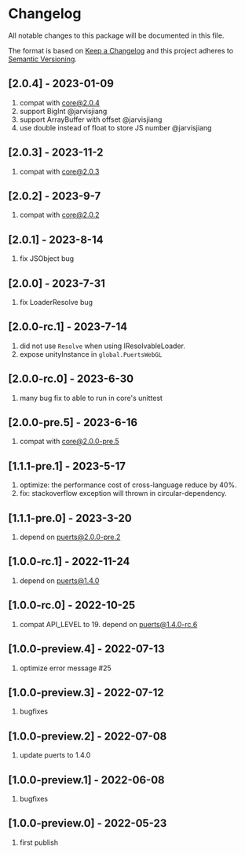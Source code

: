 # Changelog
All notable changes to this package will be documented in this file.

The format is based on [Keep a Changelog](http://keepachangelog.com/en/1.0.0/)
and this project adheres to [Semantic Versioning](http://semver.org/spec/v2.0.0.html).

## [2.0.4] - 2023-01-09
1. compat with core@2.0.4
2. support BigInt @jarvisjiang
3. support ArrayBuffer with offset @jarvisjiang
4. use double instead of float to store JS number @jarvisjiang

## [2.0.3] - 2023-11-2
1. compat with core@2.0.3

## [2.0.2] - 2023-9-7
1. compat with core@2.0.2

## [2.0.1] - 2023-8-14
1. fix JSObject bug

## [2.0.0] - 2023-7-31
1. fix LoaderResolve bug

## [2.0.0-rc.1] - 2023-7-14
1. did not use `Resolve` when using IResolvableLoader.
2. expose unityInstance in `global.PuertsWebGL`

## [2.0.0-rc.0] - 2023-6-30
1. many bug fix to able to run in core's unittest

## [2.0.0-pre.5] - 2023-6-16
1. compat with core@2.0.0-pre.5

## [1.1.1-pre.1] - 2023-5-17
1. optimize: the performance cost of cross-language reduce by 40%.
2. fix: stackoverflow exception will thrown in circular-dependency.

## [1.1.1-pre.0] - 2023-3-20
1. depend on puerts@2.0.0-pre.2

## [1.0.0-rc.1] - 2022-11-24
1. depend on puerts@1.4.0

## [1.0.0-rc.0] - 2022-10-25
1. compat API_LEVEL to 19. depend on puerts@1.4.0-rc.6

## [1.0.0-preview.4] - 2022-07-13
1. optimize error message #25

## [1.0.0-preview.3] - 2022-07-12
1. bugfixes

## [1.0.0-preview.2] - 2022-07-08
1. update puerts to 1.4.0

## [1.0.0-preview.1] - 2022-06-08
1. bugfixes

## [1.0.0-preview.0] - 2022-05-23
1. first publish